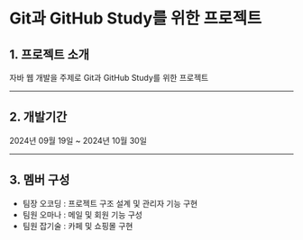 # Git과 GitHub Study를 위한 프로젝트

## 1. 프로젝트 소개

자바 웹 개발을 주제로 Git과 GitHub Study를 위한 프로젝트

---


## 2. 개발기간

2024년 09월 19일 ~ 2024년 10월 30일

---

## 3. 멤버 구성

* 팀장 오코딩 : 프로젝트 구조 설계 및 관리자 기능 구현
* 팀원 오마나 : 메일 및 회원 기능 구성
* 팀원 잡기술 : 카페 및 쇼핑몰 구현
